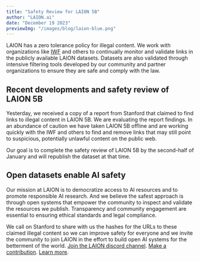 ```yaml
---
title: "Safety Review for LAION 5B"
author: "LAION.ai"
date: "December 19 2023"
previewImg: "/images/blog/laion-blue.png"
---
```


LAION has a zero tolerance policy for illegal content. We work with organizations like [IWF](https://www.iwf.org.uk/) and others to continually monitor and validate links in the publicly available LAION datasets. Datasets are also validated through intensive filtering tools developed by our community and partner organizations to ensure they are safe and comply with the law.

## Recent developments and safety review of LAION 5B

Yesterday, we received a copy of a report from Stanford that claimed to find links to illegal content in LAION 5B. We are evaluating the report findings. In an abundance of caution we have taken LAION 5B offline and are working quickly with the IWF and others to find and remove links that may still point to suspicious, potentially unlawful content on the public web.

Our goal is to complete the safety review of LAION 5B by the second-half of January and will republish the dataset at that time.

## Open datasets enable AI safety

Our mission at LAION is to democratize access to AI resources and to promote responsible AI research. And we believe the safest approach is through open systems that empower the community to inspect and validate the resources we publish. Transparency and community engagement are essential to ensuring ethical standards and legal compliance.

We call on Stanford to share with us the hashes for the URLs to these claimed illegal content so we can improve safety for everyone and we invite the community to join LAION in the effort to build open AI systems for the betterment of the world. [Join the LAION discord channel](https://discord.gg/GakwZTJz). [Make a contribution](https://www.gofundme.com/f/democratize-artificial-intelligence?utm_campaign=p_lico+share-sheet&utm_medium=copy_link&utm_source=customer). [Learn more](https://laion.ai/).

